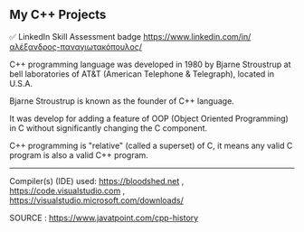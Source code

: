 My C++ Projects
-------------------------
✅ LinkedIn Skill Assessment badge
https://www.linkedin.com/in/αλέξανδρος-παναγιωτακόπουλος/



C++ programming language was developed in 1980 by Bjarne Stroustrup at bell laboratories of AT&T (American Telephone & Telegraph), located in U.S.A.

Bjarne Stroustrup is known as the founder of C++ language.

It was develop for adding a feature of OOP (Object Oriented Programming) in C without significantly changing the C component.

C++ programming is "relative" (called a superset) of C, it means any valid C program is also a valid C++ program.

---


Compiler(s) (IDE) used: https://bloodshed.net , https://code.visualstudio.com , https://visualstudio.microsoft.com/downloads/


SOURCE : https://www.javatpoint.com/cpp-history

